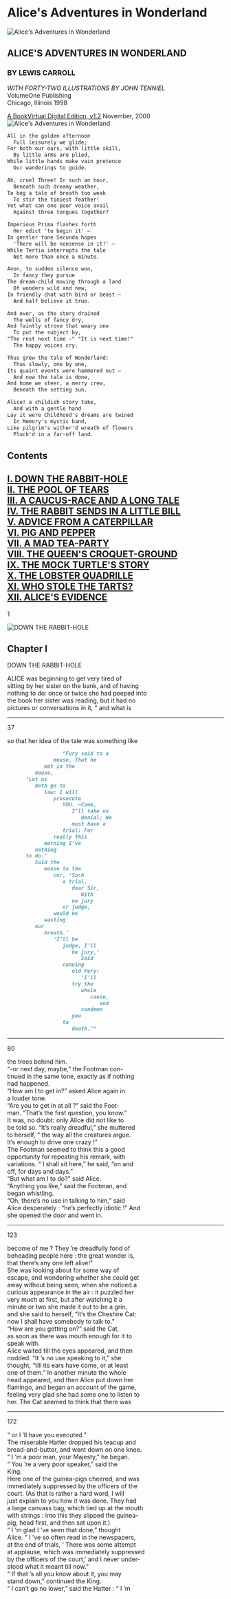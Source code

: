 # Alice's Adventures in Wonderland

![Alice's Adventures in Wonderland][1]

## ALICE'S ADVENTURES IN WONDERLAND

### BY LEWIS CARROLL

*WITH FORTY-TWO ILLUSTRATIONS BY JOHN TENNIEL*  
VolumeOne Publishing  
Chicago, Illinois 1998

[A BookVirtual Digital Edition, v1.2][2]
November, 2000
![Alice's Adventures in Wonderland][3]

```md
All in the golden afternoon
  Full leisurely we glide;
For both our oars, with little skill,
  By little arms are plied,
While little hands make vain pretence
  Our wanderings to guide.

Ah, cruel Three! In such an hour,
  Beneath such dreamy weather,
To beg a tale of breath too weak
  To stir the tiniest feather!
Yet what can one poor voice avail
  Against three tongues together?

Imperious Prima flashes forth
  Her edict 'to begin it' –
In gentler tone Secunda hopes
  'There will be nonsense in it!' –
While Tertia interrupts the tale
  Not more than once a minute.

Anon, to sudden silence won,
  In fancy they pursue
The dream-child moving through a land
  Of wonders wild and new,
In friendly chat with bird or beast –
  And half believe it true.

And ever, as the story drained
  The wells of fancy dry,
And faintly strove that weary one
  To put the subject by,
"The rest next time -" "It is next time!"
  The happy voices cry.

Thus grew the tale of Wonderland:
  Thus slowly, one by one,
Its quaint events were hammered out –
  And now the tale is done,
And home we steer, a merry crew,
  Beneath the setting sun.

Alice! a childish story take,
  And with a gentle hand
Lay it were Childhood's dreams are twined
  In Memory's mystic band,
Like pilgrim's wither'd wreath of flowers
  Pluck'd in a far-off land.
```

## Contents

[I. DOWN THE RABBIT-HOLE](#chapter-i)  
[II. THE POOL OF TEARS](#chapter-ii)  
[III. A CAUCUS-RACE AND A LONG TALE](#chapter-iii)  
[IV. THE RABBIT SENDS IN A LITTLE BILL](#chapter-iv)  
[V. ADVICE FROM A CATERPILLAR](#chapter-v)  
[VI. PIG AND PEPPER](#chapter-vi)  
[VII. A MAD TEA-PARTY](#chapter-vii)  
[VIII. THE QUEEN'S CROQUET-GROUND](#chapter-viii)  
[IX. THE MOCK TURTLE'S STORY](#chapter-ix)  
[X. THE LOBSTER QUADRILLE](#chapter-x)  
[XI. WHO STOLE THE TARTS?](#chapter-xi)  
[XII. ALICE'S EVIDENCE](#chapter-xii)  
---  
1

![DOWN THE RABBIT-HOLE][4]
## Chapter I  

DOWN THE RABBIT-HOLE

ALICE was beginning to get very tired of  
sitting by her sister on the bank, and of having  
nothing to do: once or twice she had peeped into  
the book her sister was reading, but it had no  
pictures or conversations in it, “ and what is

---
37

so that her idea of the tale was something like

```md
                  “Fury said to a
               mouse, That he
            met in the
         house,
      ‘Let us
         both go to
            law: I will
               prosecute
                  YOU. —Come,
                     I’ll take no
                        denial; We
                     must have a
                  trial: For
               really this
            morning I’ve
         nothing
      to do.’
         Said the
            mouse to the
               cur, ‘Such
                  a trial,
                     dear Sir,
                        With
                     no jury
                  or judge,
               would be
            wasting
         our
            breath.’
               ‘I’ll be
                  judge, I’ll
                     be jury,’
                        Said
                  cunning
                     old Fury:
                        ‘I’ll
                     try the
                        whole
                           cause,
                              and
                        condemn
                     you
                  to
                     death.’”
```

---
80

the trees behind him.  
“-or next day, maybe,” the Footman con-  
tinued in the same tone, exactly as if nothing  
had happened.  
“How am I to get in?” asked Alice again in  
a louder tone.  
“Are you to get in at all ?” said the Foot-  
man. “That’s the first question, you know.”  
It was, no doubt: only Alice did not like to  
be told so. “It’s really dreadful,” she muttered  
to herself, “ the way all the creatures argue.  
It’s enough to drive one crazy !”  
The Footman seemed to think this a good  
opportunity for repeating his remark, with  
variations. “ I shall sit here,” he said, “on and  
off, for days and days.”  
“But what am I to do?” said Alice.  
“Anything you like,” said the Footman, and  
began whistling.  
“Oh, there’s no use in talking to him,” said  
Alice desperately : “he’s perfectly idiotic !” And  
she opened the door and went in.  

---
123

become of me ? They ’re dreadfully fond of  
beheading people here : the great wonder is,  
that there’s any one left alive!”  
She was looking about for some way of  
escape, and wondering whether she could get  
away without being seen, when she noticed a  
curious appearance in the air : it puzzled her  
very much at first, but after watching it a  
minute or two she made it out to be a grin,  
and she said to herself, “It’s the Cheshire Cat:  
now I shall have somebody to talk to.”  
“How are you getting on?” said the Cat,  
as soon as there was mouth enough for it to  
speak with.  
Alice waited till the eyes appeared, and then  
nodded. “It ’s no use speaking to it,” she  
thought, “till its ears have come, or at least  
one of them.” In another minute the whole  
head appeared, and then Alice put down her  
flamingo, and began an account of the game,  
feeling very glad she had some one to listen to  
her. The Cat seemed to think that there was  

---
172

“ or I ’ll have you executed.”  
The miserable Hatter dropped his teacup and  
bread-and-butter, and went down on one knee.  
“ I ’m a poor man, your Majesty,” he began.  
“ You ’re a very poor speaker,” said the  
King.  
Here one of the guinea-pigs cheered, and was  
immediately suppressed by the officers of the  
court. (As that is rather a hard word, I will  
just explain to you how it was done. They had  
a large canvass bag, which tied up at the mouth  
with strings : into this they slipped the guinea-  
pig, head first, and then sat upon it.)  
“ I ’m glad I ’ve seen that done,” thought  
Alice. “ I ’ve so often read in the newspapers,  
at the end of trials, ‘ There was some attempt  
at applause, which was immediately suppressed  
by the officers of the court,’ and I never under-  
stood what it meant till now.”  
“ If that ’s all you know about it, you may  
stand down,” continued the King.  
“ I can’t go no lower,” said the Hatter : “ I ’m  

[1]: https://pbs.twimg.com/media/EAts-3NXYAQ-qrS.png
[2]: https://www.adobe.com/be_en/active-use/pdf/Alice_in_Wonderland.pdf
[3]: https://www.gutenberg.org/files/19778/19778-h/images/frontipiece.jpg
[4]: https://www.gutenberg.org/files/19778/19778-h/images/p001.png
